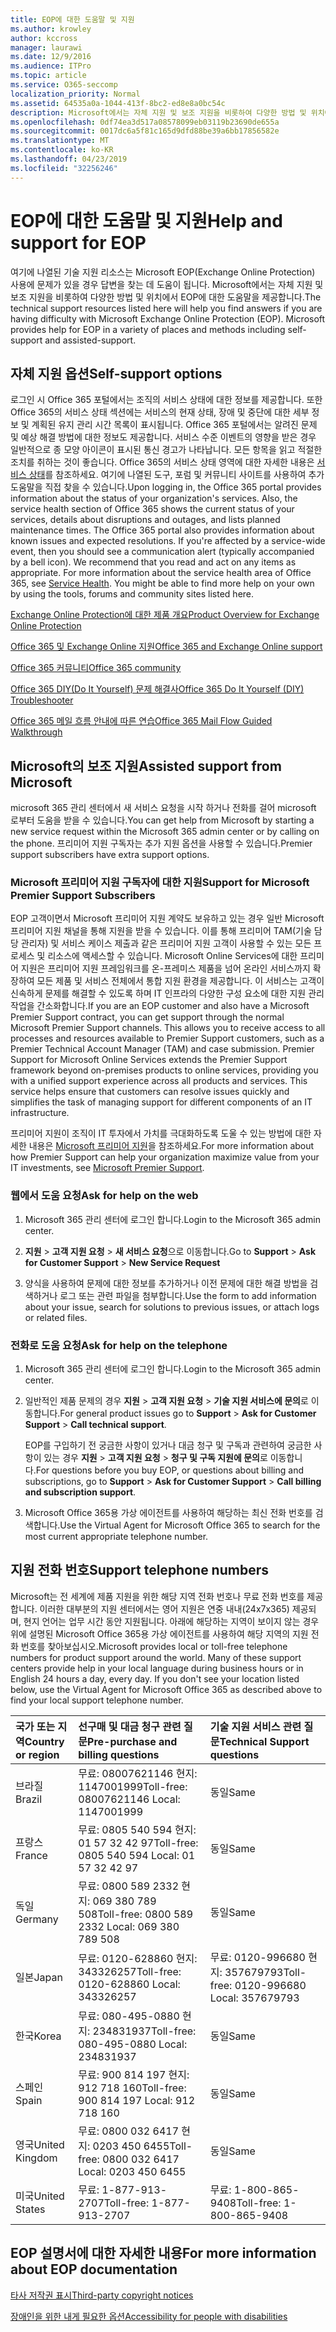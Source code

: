 ```yaml
---
title: EOP에 대한 도움말 및 지원
ms.author: krowley
author: kccross
manager: laurawi
ms.date: 12/9/2016
ms.audience: ITPro
ms.topic: article
ms.service: O365-seccomp
localization_priority: Normal
ms.assetid: 64535a0a-1044-413f-8bc2-ed8e8a0bc54c
description: Microsoft에서는 자체 지원 및 보조 지원을 비롯하여 다양한 방법 및 위치에서 EOP에 대한 도움말을 제공합니다.
ms.openlocfilehash: 0df74ea3d517a08578099eb03119b23690de655a
ms.sourcegitcommit: 0017dc6a5f81c165d9dfd88be39a6bb17856582e
ms.translationtype: MT
ms.contentlocale: ko-KR
ms.lasthandoff: 04/23/2019
ms.locfileid: "32256246"
---
```

# <a name="help-and-support-for-eop"></a><span data-ttu-id="9a1ae-103">EOP에 대한 도움말 및 지원</span><span class="sxs-lookup"><span data-stu-id="9a1ae-103">Help and support for EOP</span></span>

<span data-ttu-id="9a1ae-p101">여기에 나열된 기술 지원 리소스는 Microsoft EOP(Exchange Online Protection) 사용에 문제가 있을 경우 답변을 찾는 데 도움이 됩니다. Microsoft에서는 자체 지원 및 보조 지원을 비롯하여 다양한 방법 및 위치에서 EOP에 대한 도움말을 제공합니다.</span><span class="sxs-lookup"><span data-stu-id="9a1ae-p101">The technical support resources listed here will help you find answers if you are having difficulty with Microsoft Exchange Online Protection (EOP). Microsoft provides help for EOP in a variety of places and methods including self-support and assisted-support.</span></span> 
  
## <a name="self-support-options"></a><span data-ttu-id="9a1ae-106">자체 지원 옵션</span><span class="sxs-lookup"><span data-stu-id="9a1ae-106">Self-support options</span></span>

<span data-ttu-id="9a1ae-p102">로그인 시 Office 365 포털에서는 조직의 서비스 상태에 대한 정보를 제공합니다. 또한 Office 365의 서비스 상태 섹션에는 서비스의 현재 상태, 장애 및 중단에 대한 세부 정보 및 계획된 유지 관리 시간 목록이 표시됩니다. Office 365 포털에서는 알려진 문제 및 예상 해결 방법에 대한 정보도 제공합니다. 서비스 수준 이벤트의 영향을 받은 경우 일반적으로 종 모양 아이콘이 표시된 통신 경고가 나타납니다. 모든 항목을 읽고 적절한 조치를 취하는 것이 좋습니다. Office 365의 서비스 상태 영역에 대한 자세한 내용은 [서비스 상태](https://go.microsoft.com/fwlink/?LinkId=394289)를 참조하세요. 여기에 나열된 도구, 포럼 및 커뮤니티 사이트를 사용하여 추가 도움말을 직접 찾을 수 있습니다.</span><span class="sxs-lookup"><span data-stu-id="9a1ae-p102">Upon logging in, the Office 365 portal provides information about the status of your organization's services. Also, the service health section of Office 365 shows the current status of your services, details about disruptions and outages, and lists planned maintenance times. The Office 365 portal also provides information about known issues and expected resolutions. If you're affected by a service-wide event, then you should see a communication alert (typically accompanied by a bell icon). We recommend that you read and act on any items as appropriate. For more information about the service health area of Office 365, see [Service Health](https://go.microsoft.com/fwlink/?LinkId=394289). You might be able to find more help on your own by using the tools, forums and community sites listed here.</span></span>
  
[<span data-ttu-id="9a1ae-114">Exchange Online Protection에 대한 제품 개요</span><span class="sxs-lookup"><span data-stu-id="9a1ae-114">Product Overview for Exchange Online Protection</span></span>](https://go.microsoft.com/fwlink/p/?LinkId=279912)
  
[<span data-ttu-id="9a1ae-115">Office 365 및 Exchange Online 지원</span><span class="sxs-lookup"><span data-stu-id="9a1ae-115">Office 365 and Exchange Online support</span></span>](https://go.microsoft.com/fwlink/?LinkId=299655)
  
[<span data-ttu-id="9a1ae-116">Office 365 커뮤니티</span><span class="sxs-lookup"><span data-stu-id="9a1ae-116">Office 365 community</span></span>](https://go.microsoft.com/fwlink/?LinkId=299656)
  
[<span data-ttu-id="9a1ae-117">Office 365 DIY(Do It Yourself) 문제 해결사</span><span class="sxs-lookup"><span data-stu-id="9a1ae-117">Office 365 Do It Yourself (DIY) Troubleshooter</span></span>](https://go.microsoft.com/fwlink/?LinkId=299657)
  
[<span data-ttu-id="9a1ae-118">Office 365 메일 흐름 안내에 따른 연습</span><span class="sxs-lookup"><span data-stu-id="9a1ae-118">Office 365 Mail Flow Guided Walkthrough</span></span>](https://go.microsoft.com/fwlink/?LinkId=323470)
  
## <a name="assisted-support-from-microsoft"></a><span data-ttu-id="9a1ae-119">Microsoft의 보조 지원</span><span class="sxs-lookup"><span data-stu-id="9a1ae-119">Assisted support from Microsoft</span></span>

<span data-ttu-id="9a1ae-120">microsoft 365 관리 센터에서 새 서비스 요청을 시작 하거나 전화를 걸어 microsoft 로부터 도움을 받을 수 있습니다.</span><span class="sxs-lookup"><span data-stu-id="9a1ae-120">You can get help from Microsoft by starting a new service request within the Microsoft 365 admin center or by calling on the phone.</span></span> <span data-ttu-id="9a1ae-121">프리미어 지원 구독자는 추가 지원 옵션을 사용할 수 있습니다.</span><span class="sxs-lookup"><span data-stu-id="9a1ae-121">Premier support subscribers have extra support options.</span></span>
  
### <a name="support-for-microsoft-premier-support-subscribers"></a><span data-ttu-id="9a1ae-122">Microsoft 프리미어 지원 구독자에 대한 지원</span><span class="sxs-lookup"><span data-stu-id="9a1ae-122">Support for Microsoft Premier Support Subscribers</span></span>

<span data-ttu-id="9a1ae-p104">EOP 고객이면서 Microsoft 프리미어 지원 계약도 보유하고 있는 경우 일반 Microsoft 프리미어 지원 채널을 통해 지원을 받을 수 있습니다. 이를 통해 프리미어 TAM(기술 담당 관리자) 및 서비스 케이스 제출과 같은 프리미어 지원 고객이 사용할 수 있는 모든 프로세스 및 리소스에 액세스할 수 있습니다. Microsoft Online Services에 대한 프리미어 지원은 프리미어 지원 프레임워크를 온-프레미스 제품을 넘어 온라인 서비스까지 확장하여 모든 제품 및 서비스 전체에서 통합 지원 환경을 제공합니다. 이 서비스는 고객이 신속하게 문제를 해결할 수 있도록 하며 IT 인프라의 다양한 구성 요소에 대한 지원 관리 작업을 간소화합니다.</span><span class="sxs-lookup"><span data-stu-id="9a1ae-p104">If you are an EOP customer and also have a Microsoft Premier Support contract, you can get support through the normal Microsoft Premier Support channels. This allows you to receive access to all processes and resources available to Premier Support customers, such as a Premier Technical Account Manager (TAM) and case submission. Premier Support for Microsoft Online Services extends the Premier Support framework beyond on-premises products to online services, providing you with a unified support experience across all products and services. This service helps ensure that customers can resolve issues quickly and simplifies the task of managing support for different components of an IT infrastructure.</span></span>
  
<span data-ttu-id="9a1ae-127">프리미어 지원이 조직이 IT 투자에서 가치를 극대화하도록 도울 수 있는 방법에 대한 자세한 내용은 [Microsoft 프리미어 지원](https://go.microsoft.com/fwlink/?LinkId=317437)을 참조하세요.</span><span class="sxs-lookup"><span data-stu-id="9a1ae-127">For more information about how Premier Support can help your organization maximize value from your IT investments, see [Microsoft Premier Support](https://go.microsoft.com/fwlink/?LinkId=317437).</span></span>
  
### <a name="ask-for-help-on-the-web"></a><span data-ttu-id="9a1ae-128">웹에서 도움 요청</span><span class="sxs-lookup"><span data-stu-id="9a1ae-128">Ask for help on the web</span></span>

1. <span data-ttu-id="9a1ae-129">Microsoft 365 관리 센터에 로그인 합니다.</span><span class="sxs-lookup"><span data-stu-id="9a1ae-129">Login to the Microsoft 365 admin center.</span></span>
    
2. <span data-ttu-id="9a1ae-130">**지원** \> **고객 지원 요청** \> **새 서비스 요청**으로 이동합니다.</span><span class="sxs-lookup"><span data-stu-id="9a1ae-130">Go to **Support** \> **Ask for Customer Support** \> **New Service Request**</span></span>
    
3. <span data-ttu-id="9a1ae-131">양식을 사용하여 문제에 대한 정보를 추가하거나 이전 문제에 대한 해결 방법을 검색하거나 로그 또는 관련 파일을 첨부합니다.</span><span class="sxs-lookup"><span data-stu-id="9a1ae-131">Use the form to add information about your issue, search for solutions to previous issues, or attach logs or related files.</span></span>
    
### <a name="ask-for-help-on-the-telephone"></a><span data-ttu-id="9a1ae-132">전화로 도움 요청</span><span class="sxs-lookup"><span data-stu-id="9a1ae-132">Ask for help on the telephone</span></span>

1. <span data-ttu-id="9a1ae-133">Microsoft 365 관리 센터에 로그인 합니다.</span><span class="sxs-lookup"><span data-stu-id="9a1ae-133">Login to the Microsoft 365 admin center.</span></span>
    
2. <span data-ttu-id="9a1ae-134">일반적인 제품 문제의 경우 **지원** \> **고객 지원 요청** \> **기술 지원 서비스에 문의**로 이동합니다.</span><span class="sxs-lookup"><span data-stu-id="9a1ae-134">For general product issues go to **Support** \> **Ask for Customer Support** \> **Call technical support**.</span></span>
    
    <span data-ttu-id="9a1ae-135">EOP를 구입하기 전 궁금한 사항이 있거나 대금 청구 및 구독과 관련하여 궁금한 사항이 있는 경우 **지원** \> **고객 지원 요청** \> **청구 및 구독 지원에 문의**로 이동합니다.</span><span class="sxs-lookup"><span data-stu-id="9a1ae-135">For questions before you buy EOP, or questions about billing and subscriptions, go to **Support** \> **Ask for Customer Support** \> **Call billing and subscription support**.</span></span>
    
3. <span data-ttu-id="9a1ae-136">Microsoft Office 365용 가상 에이전트를 사용하여 해당하는 최신 전화 번호를 검색합니다.</span><span class="sxs-lookup"><span data-stu-id="9a1ae-136">Use the Virtual Agent for Microsoft Office 365 to search for the most current appropriate telephone number.</span></span>
    
## <a name="support-telephone-numbers"></a><span data-ttu-id="9a1ae-137">지원 전화 번호</span><span class="sxs-lookup"><span data-stu-id="9a1ae-137">Support telephone numbers</span></span>

<span data-ttu-id="9a1ae-p105">Microsoft는 전 세계에 제품 지원을 위한 해당 지역 전화 번호나 무료 전화 번호를 제공합니다. 이러한 대부분의 지원 센터에서는 영어 지원은 연중 내내(24x7x365) 제공되며, 현지 언어는 업무 시간 동안 지원됩니다. 아래에 해당하는 지역이 보이지 않는 경우 위에 설명된 Microsoft Office 365용 가상 에이전트를 사용하여 해당 지역의 지원 전화 번호를 찾아보십시오.</span><span class="sxs-lookup"><span data-stu-id="9a1ae-p105">Microsoft provides local or toll-free telephone numbers for product support around the world. Many of these support centers provide help in your local language during business hours or in English 24 hours a day, every day. If you don't see your location listed below, use the Virtual Agent for Microsoft Office 365 as described above to find your local support telephone number.</span></span>
  
|<span data-ttu-id="9a1ae-141">**국가 또는 지역**</span><span class="sxs-lookup"><span data-stu-id="9a1ae-141">**Country or region**</span></span>|<span data-ttu-id="9a1ae-142">**선구매 및 대금 청구 관련 질문**</span><span class="sxs-lookup"><span data-stu-id="9a1ae-142">**Pre-purchase and billing questions**</span></span>|<span data-ttu-id="9a1ae-143">**기술 지원 서비스 관련 질문**</span><span class="sxs-lookup"><span data-stu-id="9a1ae-143">**Technical Support questions**</span></span>|
|:-----|:-----|:-----|
|<span data-ttu-id="9a1ae-144">브라질</span><span class="sxs-lookup"><span data-stu-id="9a1ae-144">Brazil</span></span>  <br/> |<span data-ttu-id="9a1ae-145">무료: 08007621146          현지: 1147001999</span><span class="sxs-lookup"><span data-stu-id="9a1ae-145">Toll-free: 08007621146          Local: 1147001999</span></span>  <br/> |<span data-ttu-id="9a1ae-146">동일</span><span class="sxs-lookup"><span data-stu-id="9a1ae-146">Same</span></span>  <br/> |
|<span data-ttu-id="9a1ae-147">프랑스</span><span class="sxs-lookup"><span data-stu-id="9a1ae-147">France</span></span>  <br/> |<span data-ttu-id="9a1ae-148">무료: 0805 540 594           현지: 01 57 32 42 97</span><span class="sxs-lookup"><span data-stu-id="9a1ae-148">Toll-free: 0805 540 594           Local: 01 57 32 42 97</span></span>  <br/> |<span data-ttu-id="9a1ae-149">동일</span><span class="sxs-lookup"><span data-stu-id="9a1ae-149">Same</span></span>  <br/> |
|<span data-ttu-id="9a1ae-150">독일</span><span class="sxs-lookup"><span data-stu-id="9a1ae-150">Germany</span></span>  <br/> |<span data-ttu-id="9a1ae-151">무료: 0800 589 2332           현지: 069 380 789 508</span><span class="sxs-lookup"><span data-stu-id="9a1ae-151">Toll-free: 0800 589 2332           Local: 069 380 789 508</span></span>  <br/> |<span data-ttu-id="9a1ae-152">동일</span><span class="sxs-lookup"><span data-stu-id="9a1ae-152">Same</span></span>  <br/> |
|<span data-ttu-id="9a1ae-153">일본</span><span class="sxs-lookup"><span data-stu-id="9a1ae-153">Japan</span></span>  <br/> |<span data-ttu-id="9a1ae-154">무료: 0120-628860          현지: 343326257</span><span class="sxs-lookup"><span data-stu-id="9a1ae-154">Toll-free: 0120-628860          Local: 343326257</span></span>  <br/> |<span data-ttu-id="9a1ae-155">무료: 0120-996680          현지: 357679793</span><span class="sxs-lookup"><span data-stu-id="9a1ae-155">Toll-free: 0120-996680          Local: 357679793</span></span>  <br/> |
|<span data-ttu-id="9a1ae-156">한국</span><span class="sxs-lookup"><span data-stu-id="9a1ae-156">Korea</span></span>  <br/> |<span data-ttu-id="9a1ae-157">무료: 080-495-0880          현지: 234831937</span><span class="sxs-lookup"><span data-stu-id="9a1ae-157">Toll-free: 080-495-0880          Local: 234831937</span></span>  <br/> |<span data-ttu-id="9a1ae-158">동일</span><span class="sxs-lookup"><span data-stu-id="9a1ae-158">Same</span></span>  <br/> |
|<span data-ttu-id="9a1ae-159">스페인</span><span class="sxs-lookup"><span data-stu-id="9a1ae-159">Spain</span></span>  <br/> |<span data-ttu-id="9a1ae-160">무료: 900 814 197          현지: 912 718 160</span><span class="sxs-lookup"><span data-stu-id="9a1ae-160">Toll-free: 900 814 197          Local: 912 718 160</span></span>  <br/> |<span data-ttu-id="9a1ae-161">동일</span><span class="sxs-lookup"><span data-stu-id="9a1ae-161">Same</span></span>  <br/> |
|<span data-ttu-id="9a1ae-162">영국</span><span class="sxs-lookup"><span data-stu-id="9a1ae-162">United Kingdom</span></span>  <br/> |<span data-ttu-id="9a1ae-163">무료: 0800 032 6417          현지: 0203 450 6455</span><span class="sxs-lookup"><span data-stu-id="9a1ae-163">Toll-free: 0800 032 6417          Local: 0203 450 6455</span></span>  <br/> |<span data-ttu-id="9a1ae-164">동일</span><span class="sxs-lookup"><span data-stu-id="9a1ae-164">Same</span></span>  <br/> |
|<span data-ttu-id="9a1ae-165">미국</span><span class="sxs-lookup"><span data-stu-id="9a1ae-165">United States</span></span>  <br/> |<span data-ttu-id="9a1ae-166">무료: 1-877-913-2707</span><span class="sxs-lookup"><span data-stu-id="9a1ae-166">Toll-free: 1-877-913-2707</span></span>  <br/> |<span data-ttu-id="9a1ae-167">무료: 1-800-865-9408</span><span class="sxs-lookup"><span data-stu-id="9a1ae-167">Toll-free: 1-800-865-9408</span></span>  <br/> |
   
## <a name="for-more-information-about-eop-documentation"></a><span data-ttu-id="9a1ae-168">EOP 설명서에 대한 자세한 내용</span><span class="sxs-lookup"><span data-stu-id="9a1ae-168">For more information about EOP documentation</span></span>

[<span data-ttu-id="9a1ae-169">타사 저작권 표시</span><span class="sxs-lookup"><span data-stu-id="9a1ae-169">Third-party copyright notices</span></span>](third-party-copyright-notices.md)
  
[<span data-ttu-id="9a1ae-170">장애인을 위한 내게 필요한 옵션</span><span class="sxs-lookup"><span data-stu-id="9a1ae-170">Accessibility for people with disabilities</span></span>](accessibility-for-people-with-disabilities.md)
  

